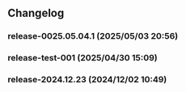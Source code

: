 ## Changelog

### release-0025.05.04.1 (2025/05/03 20:56)
### release-test-001 (2025/04/30 15:09)
### release-2024.12.23 (2024/12/02 10:49)
<!-- generated by git-cliff -->
